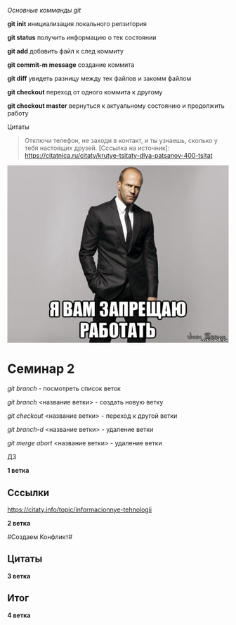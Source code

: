 *Основные комманды git* 

**git init**  инициализация локального репзитория

**git status** получить информацию о тек состоянии

**git add**  добавить файл к след коммиту

**git commit-m message** создание коммита

**git diff** увидеть разницу между тек файлов и закомм файлом

**git checkout** переход от одного коммита к другому

**git checkout master** вернуться к актуальному состоянию и продолжить работу

Цитаты 
>Отключи телефон, не заходи в контакт, и ты узнаешь, сколько у тебя настоящих друзей.
[Сссылка на источник]: https://citatnica.ru/citaty/krutye-tsitaty-dlya-patsanov-400-tsitat

![фото](stethem_269244097_orig_.jpg)

# Семинар 2


*git branch*  - посмотреть список веток

*git branch* <название ветки> - создать новую ветку

*git checkout* <название ветки> - переход к другой ветки

*git branch-d* <название ветки> - удаление ветки

*git merge abort* <название ветки> - удаление ветки


ДЗ



**1 ветка**

## Сссылки

https://citaty.info/topic/informacionnye-tehnologii

**2 ветка**

 #Создаем Конфликт#
 

## Цитаты


**3 ветка**

## Итог 

**4 ветка**



